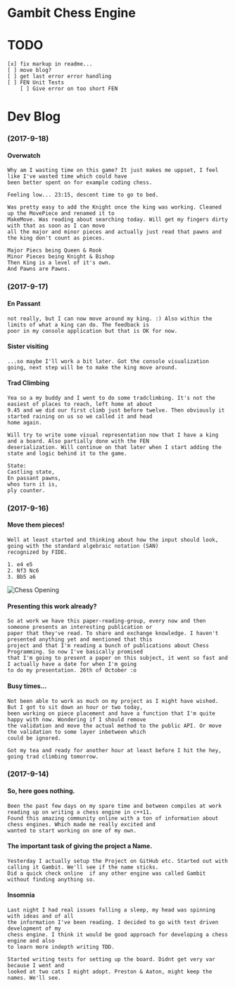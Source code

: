 # Gambit Chess Engine

TODO								
=====
	[x] fix markup in readme...
	[ ] move blog?
	[ ] get last error error handling
	[ ] FEN Unit Tests
		[ ] Give error on too short FEN

Dev Blog
=====
### (2017-9-18)
#### Overwatch
	Why am I wasting time on this game? It just makes me uppset, I feel like I've wasted time which could have
	been better spent on for example coding chess.

	Feeling low... 23:15, descent time to go to bed.

	Was pretty easy to add the Knight once the king was working. Cleaned up the MovePiece and renamed it to
	MakeMove. Was reading about searching today. Will get my fingers dirty with that as soon as I can move 
	all the major and minor pieces and actually just read that pawns and the king don't count as pieces.

	Major Piecs being Queen & Rook
	Minor Pieces being Knight & Bishop
	Then King is a level of it's own.
	And Pawns are Pawns.

### (2017-9-17)
#### En Passant
	not really, but I can now move around my king. :) Also within the limits of what a king can do. The feedback is
	poor in my console application but that is OK for now.

#### Sister visiting
	...so maybe I'll work a bit later. Got the console visualization going, next step will be to make the king move around.

#### Trad Climbing
	Yea so a my buddy and I went to do some tradclimbing. It's not the easiest of places to reach, left home at about 
	9.45 and we did our first climb just before twelve. Then obviously it started raining on us so we called it and head 
	home again.

	Will try to write some visual representation now that I have a king and a board. Also partially done with the FEN
	deserialization. Will continue on that later when I start adding the state and logic behind it to the game.

	State:
	Castling state,
	En passant pawns,
	whos turn it is,
	ply counter.

### (2017-9-16)
#### Move them pieces!
	Well at least started and thinking about how the input should look, going with the standard algebraic notation (SAN)
	recognized by FIDE.
	
	1. e4 e5
	2. Nf3 Nc6
	3. Bb5 a6

![Chess Opening](https://upload.wikimedia.org/wikipedia/commons/thumb/b/b6/SCD_algebraic_notation.svg/242px-SCD_algebraic_notation.svg.png)
	
#### Presenting this work already?
	So at work we have this paper-reading-group, every now and then someone presents an interesting publication or 
	paper that they've read. To share and exchange knowledge. I haven't presented anything yet and mentioned that this 
	project and that I'm reading a bunch of publications about Chess Programming. So now I've basically promised 
	that I'm going to present a paper on this subject, it went so fast and I actually have a date for when I'm going 
	to do my presentation. 26th of October :o

#### Busy times...
	Not been able to work as much on my project as I might have wished. But I got to sit down an hour or two today,
	been working on piece placement and have a function that I'm quite happy with now. Wondering if I should remove 
	the validation and move the actual method to the public API. Or move the validation to some layer inbetween which 
	could be ignored.

	Got my tea and ready for another hour at least before I hit the hey, going trad climbing tomorrow.


### (2017-9-14)
#### So, here goes nothing. 
	Been the past few days on my spare time and between compiles at work reading up on writing a chess engine in c++11. 
	Found this amazing community online with a ton of information about chess engines. Which made me really excited and 
	wanted to start working on one of my own.

#### The important task of giving the project a Name.
	Yesterday I actually setup the Project on GitHub etc. Started out with calling it Gambit. We'll see if the name sticks. 
	Did a quick check online  if any other engine was called Gambit without finding anything so.

#### Insomnia
	Last night I had real issues falling a sleep, my head was spinning with ideas and of all
	the information I've been reading. I decided to go with test driven development of my 
	chess engine. I think it would be good approach for developing a chess engine and also
	to learn more indepth writing TDD.

	Started writing tests for setting up the board. Didnt get very var because I went and 
	looked at two cats I might adopt. Preston & Aaton, might keep the names. We'll see.
